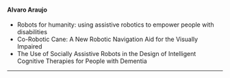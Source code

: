 #### Alvaro Araujo
* Robots for humanity: using assistive robotics to empower people with disabilities
* Co-Robotic Cane: A New Robotic Navigation Aid for the Visually Impaired
* The Use of Socially Assistive Robots in the Design of Intelligent Cognitive Therapies for People with Dementia
---
